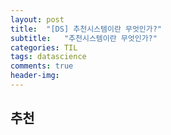 ```yaml
---
layout: post
title:  "[DS] 추천시스템이란 무엇인가?"
subtitle:   "추천시스템이란 무엇인가?"
categories: TIL
tags: datascience
comments: true
header-img:
---
```




## 추천